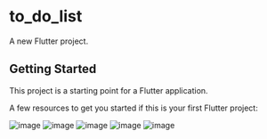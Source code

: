 # to_do_list

A new Flutter project.

## Getting Started

This project is a starting point for a Flutter application.

A few resources to get you started if this is your first Flutter project:

![image](https://github.com/Nour-2003/To-Do-List/assets/102908746/f8370e1b-b956-4ad9-b125-a23805e0a7eb)
![image](https://github.com/Nour-2003/To-Do-List/assets/102908746/28863853-070e-4c6e-8804-837300008dbc)
![image](https://github.com/Nour-2003/To-Do-List/assets/102908746/ff67f086-e440-4ffc-9db4-ba117d9a3529)
![image](https://github.com/Nour-2003/To-Do-List/assets/102908746/f70be2a8-3fd5-4011-b1dd-8b78c7e4bd42)
![image](https://github.com/Nour-2003/To-Do-List/assets/102908746/54d06e76-b739-4f99-934d-356007db2d62)
